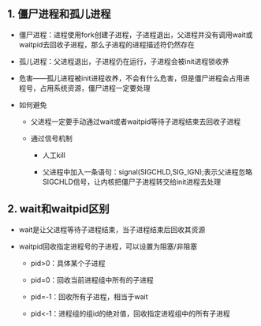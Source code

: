 ## 1. 僵尸进程和孤儿进程

* 僵尸进程：进程使用fork创建子进程，子进程退出，父进程并没有调用wait或waitpid去回收子进程，那么子进程的进程描述符仍然存在

* 孤儿进程：父进程退出，子进程仍在运行，子进程会被init进程锁收养

* 危害——孤儿进程被init进程收养，不会有什么危害，但是僵尸进程会占用进程号，占用系统资源，僵尸进程一定要处理

* 如何避免
  
  * 父进程一定要手动通过wait或者waitpid等待子进程结束去回收子进程
  
  * 通过信号机制
    
    * 人工kill
    
    * 父进程中加入一条语句：signal(SIGCHLD,SIG_IGN);表示父进程忽略SIGCHLD信号，让内核把僵尸子进程转交给init进程去处理

## 2. wait和waitpid区别

* wait是让父进程等待子进程结束，当子进程结束后回收其资源

* waitpid回收指定进程号的子进程，可以设置为阻塞/非阻塞
  
  * pid>0：具体某个子进程
  
  * pid=0：回收当前进程组中所有的子进程
  
  * pid=-1：回收所有子进程，相当于wait
  
  * pid<-1：进程组的组id的绝对值，回收指定进程组中的所有子进程
